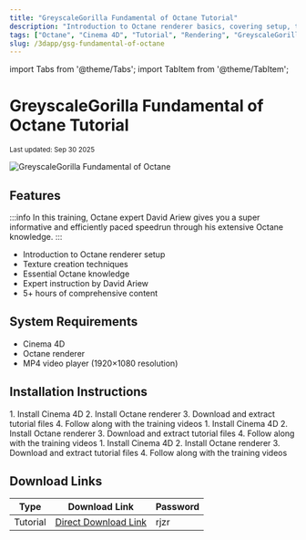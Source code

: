 ```yaml
---
title: "GreyscaleGorilla Fundamental of Octane Tutorial"
description: "Introduction to Octane renderer basics, covering setup, texture creation, and essential techniques for Cinema 4D users by Octane expert David Ariew."
tags: ["Octane", "Cinema 4D", "Tutorial", "Rendering", "GreyscaleGorilla", "GSG"]
slug: /3dapp/gsg-fundamental-of-octane
---
```


import Tabs from '@theme/Tabs';
import TabItem from '@theme/TabItem';

# GreyscaleGorilla Fundamental of Octane Tutorial

<sub>Last updated: Sep 30 2025</sub>

![GreyscaleGorilla Fundamental of Octane](https://www.gfxcamp.com/wp-content/uploads/2025/09/GreyscaleGorilla-Fundamental-of-Octane.jpg)

## Features

:::info
In this training, Octane expert David Ariew gives you a super informative and efficiently paced speedrun through his extensive Octane knowledge.
:::

- Introduction to Octane renderer setup
- Texture creation techniques
- Essential Octane knowledge
- Expert instruction by David Ariew
- 5+ hours of comprehensive content

## System Requirements

- Cinema 4D
- Octane renderer
- MP4 video player (1920×1080 resolution)

## Installation Instructions

<Tabs>
<TabItem value="windows" label="Windows">
1. Install Cinema 4D
2. Install Octane renderer
3. Download and extract tutorial files
4. Follow along with the training videos
</TabItem>
<TabItem value="macos" label="macOS">
1. Install Cinema 4D
2. Install Octane renderer
3. Download and extract tutorial files
4. Follow along with the training videos
</TabItem>
<TabItem value="linux" label="Linux">
1. Install Cinema 4D
2. Install Octane renderer
3. Download and extract tutorial files
4. Follow along with the training videos
</TabItem>
</Tabs>

## Download Links

| Type | Download Link | Password |
|------|---------------|----------|
| Tutorial | [Direct Download Link](https://wa.me/8613237610083) | rjzr |

